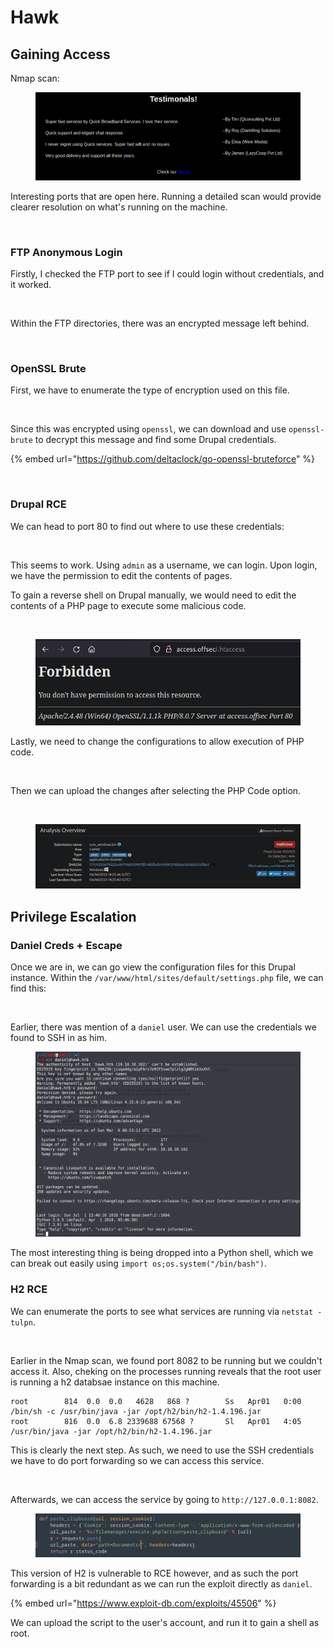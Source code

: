 # Hawk

## Gaining Access

Nmap scan:

<figure><img src="../../../.gitbook/assets/image (18) (1) (2).png" alt=""><figcaption></figcaption></figure>

Interesting ports that are open here. Running a detailed scan would provide clearer resolution on what's running on the machine.

<figure><img src="../../../.gitbook/assets/image (20) (5).png" alt=""><figcaption></figcaption></figure>

### FTP Anonymous Login

Firstly, I checked the FTP port to see if I could login without credentials, and it worked.

<figure><img src="../../../.gitbook/assets/image (44) (3).png" alt=""><figcaption></figcaption></figure>

Within the FTP directories, there was an encrypted message left behind.

<figure><img src="../../../.gitbook/assets/image (24) (5).png" alt=""><figcaption></figcaption></figure>

### OpenSSL Brute

First, we have to enumerate the type of encryption used on this file.

<figure><img src="../../../.gitbook/assets/image (43) (5).png" alt=""><figcaption></figcaption></figure>

Since this was encrypted using `openssl`, we can download and use `openssl-brute` to decrypt this message and find some Drupal credentials.

{% embed url="https://github.com/deltaclock/go-openssl-bruteforce" %}

<figure><img src="../../../.gitbook/assets/image (6) (1) (5).png" alt=""><figcaption></figcaption></figure>

### Drupal RCE

We can head to port 80 to find out where to use these credentials:

<figure><img src="../../../.gitbook/assets/image (2) (2) (5).png" alt=""><figcaption></figcaption></figure>

This seems to work. Using `admin` as a username, we can login. Upon login, we have the permission to edit the contents of pages.

To gain a reverse shell on Drupal manually, we would need to edit the contents of a PHP page to execute some malicious code.

<figure><img src="../../../.gitbook/assets/image (51) (3).png" alt=""><figcaption></figcaption></figure>

<figure><img src="../../../.gitbook/assets/image (54) (3).png" alt=""><figcaption></figcaption></figure>

Lastly, we need to change the configurations to allow execution of PHP code.

<figure><img src="../../../.gitbook/assets/image (50) (3) (1).png" alt=""><figcaption></figcaption></figure>

Then we can upload the changes after selecting the PHP Code option.

<figure><img src="../../../.gitbook/assets/image (48) (3) (1).png" alt=""><figcaption></figcaption></figure>

<figure><img src="../../../.gitbook/assets/image (49) (3).png" alt=""><figcaption></figcaption></figure>

## Privilege Escalation

### Daniel Creds + Escape

Once we are in, we can go view the configuration files for this Drupal instance. Within the `/var/www/html/sites/default/settings.php` file, we can find this:

<figure><img src="../../../.gitbook/assets/image (53) (3).png" alt=""><figcaption></figcaption></figure>

Earlier, there was mention of a `daniel` user. We can use the credentials we found to SSH in as him.

<figure><img src="../../../.gitbook/assets/image (56) (1).png" alt=""><figcaption></figcaption></figure>

The most interesting thing is being dropped into a Python shell, which we can break out easily using `import os;os.system("/bin/bash")`.

### H2 RCE

We can enumerate the ports to see what services are running via `netstat -tulpn`.

<figure><img src="../../../.gitbook/assets/image (47) (3).png" alt=""><figcaption></figcaption></figure>

Earlier in the Nmap scan, we found port 8082 to be running but we couldn't access it. Also, cheking on the processes running reveals that the root user is running a h2 databsae instance on this machine.

```
root        814  0.0  0.0   4628   868 ?        Ss   Apr01   0:00 /bin/sh -c /usr/bin/java -jar /opt/h2/bin/h2-1.4.196.jar
root        816  0.0  6.8 2339688 67568 ?       Sl   Apr01   4:05 /usr/bin/java -jar /opt/h2/bin/h2-1.4.196.jar
```

This is clearly the next step. As such, we need to use the SSH credentials we have to do port forwarding so we can access this service.

<figure><img src="../../../.gitbook/assets/image (46) (3).png" alt=""><figcaption></figcaption></figure>

Afterwards, we can access the service by going to `http://127.0.0.1:8082`.&#x20;

<figure><img src="../../../.gitbook/assets/image (55) (3).png" alt=""><figcaption></figcaption></figure>

This version of H2 is vulnerable to RCE however, and as such the port forwarding is a bit redundant as we can run the exploit directly as `daniel`.

{% embed url="https://www.exploit-db.com/exploits/45506" %}

We can upload the script to the user's account, and run it to gain a shell as root.

<figure><img src="../../../.gitbook/assets/image (52) (3) (1).png" alt=""><figcaption></figcaption></figure>
